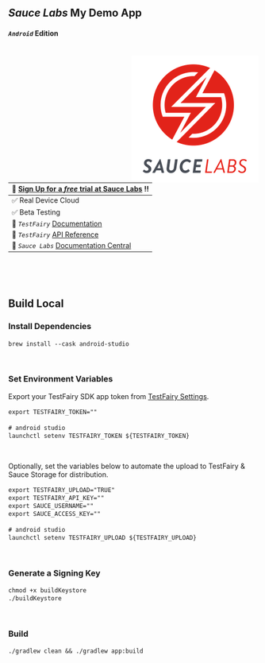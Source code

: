 ## _Sauce Labs_ My Demo App
#### _`Android`_  Edition

<br>
<img align="right" src="assets/logo_7.png">  



| :rocket: [Sign Up for a _free_ trial at Sauce Labs][400] :bangbang: |
|:----------------------------------------------------------------- |
| :white_check_mark: Real Device Cloud                              |
| :white_check_mark: Beta Testing                                   |
| :page_facing_up: _`TestFairy`_ [Documentation][200]                  |
| :page_facing_up: _`TestFairy`_ [API Reference][300]                  |
| :page_facing_up: _`Sauce Labs`_ [Documentation Central][500]                  |

&nbsp;

[400]: https://saucelabs.com/sign-up
[200]: https://docs.testfairy.com/Getting_Started/Getting_Started.html
[300]: https://docs.testfairy.com/API/Upload_API.html
[500]: https://docs.saucelabs.com/

<br>

## Build Local


### Install Dependencies

```shell
brew install --cask android-studio
```

<br>

### Set Environment Variables


Export your TestFairy SDK app token from [TestFairy Settings][100].

```shell
export TESTFAIRY_TOKEN=""

# android studio
launchctl setenv TESTFAIRY_TOKEN ${TESTFAIRY_TOKEN}
```

<br>

Optionally, set the variables below to automate the upload to TestFairy & Sauce Storage for distribution.

```shell
export TESTFAIRY_UPLOAD="TRUE"
export TESTFAIRY_API_KEY=""
export SAUCE_USERNAME=""
export SAUCE_ACCESS_KEY=""

# android studio
launchctl setenv TESTFAIRY_UPLOAD ${TESTFAIRY_UPLOAD}
```

<br>


### Generate a Signing Key

```shell
chmod +x buildKeystore
./buildKeystore
```


<br>

### Build 

```shell
./gradlew clean && ./gradlew app:build 
```

[100]: https://testfairy.saucelabs.com/settings
